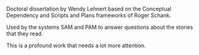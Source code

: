 Doctoral dissertation by Wendy Lehnert based on the Conceptual Dependency and Scripts and Plans frameworks of Roger Schank.

Used by the systems SAM and PAM to answer questions about the stories that they read. 

This is a profound work that needs a lot more attention.
